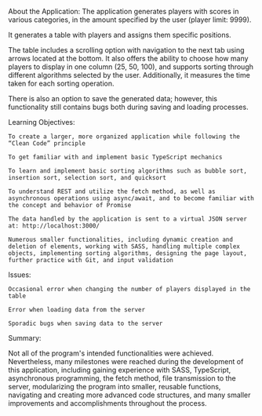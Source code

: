 About the Application:
The application generates players with scores in various categories, in the amount specified by the user (player limit: 9999).

It generates a table with players and assigns them specific positions.

The table includes a scrolling option with navigation to the next tab using arrows located at the bottom. It also offers the ability to choose how many players to display in one column (25, 50, 100), and supports sorting through different algorithms selected by the user. Additionally, it measures the time taken for each sorting operation.

There is also an option to save the generated data; however, this functionality still contains bugs both during saving and loading processes.

Learning Objectives:

    To create a larger, more organized application while following the “Clean Code” principle

    To get familiar with and implement basic TypeScript mechanics

    To learn and implement basic sorting algorithms such as bubble sort, insertion sort, selection sort, and quicksort

    To understand REST and utilize the fetch method, as well as asynchronous operations using async/await, and to become familiar with the concept and behavior of Promise

    The data handled by the application is sent to a virtual JSON server at: http://localhost:3000/

    Numerous smaller functionalities, including dynamic creation and deletion of elements, working with SASS, handling multiple complex objects, implementing sorting algorithms, designing the page layout, further practice with Git, and input validation

Issues:

    Occasional error when changing the number of players displayed in the table

    Error when loading data from the server

    Sporadic bugs when saving data to the server

Summary:

Not all of the program's intended functionalities were achieved. Nevertheless, many milestones were reached during the development of this application, including gaining experience with SASS, TypeScript, asynchronous programming, the fetch method, file transmission to the server, modularizing the program into smaller, reusable functions, navigating and creating more advanced code structures, and many smaller improvements and accomplishments throughout the process.
